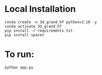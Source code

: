 # Local Installation
```
conda create -n 3d_grand_hf python=3.10 -y
conda activate 3d_grand_hf
pip install -r requirements.txt
pip install spaces
```

# To run:
```
python app.py
```
